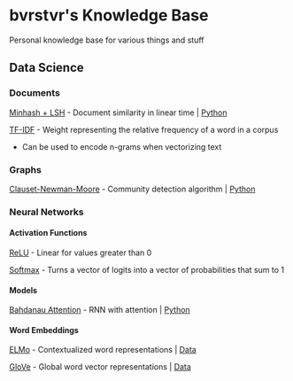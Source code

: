 # bvrstvr's Knowledge Base
Personal knowledge base for various things and stuff

## Data Science
### Documents
[Minhash + LSH](http://infolab.stanford.edu/~ullman/mmds/ch3.pdf) - Document similarity in linear time | [Python](https://github.com/ekzhu/datasketch)

[TF-IDF](http://tfidf.com) - Weight representing the relative frequency of a word in a corpus
* Can be used to encode n-grams when vectorizing text

### Graphs
[Clauset-Newman-Moore](https://arxiv.org/pdf/cond-mat/0408187.pdf) - Community detection algorithm | [Python](https://github.com/ekzhu/datasketch)

### Neural Networks
#### Activation Functions
[ReLU](https://machinelearningmastery.com/rectified-linear-activation-function-for-deep-learning-neural-networks/) - Linear for values greater than 0

[Softmax](https://medium.com/data-science-bootcamp/understand-the-softmax-function-in-minutes-f3a59641e86d) - Turns a vector of logits into a vector of probabilities that sum to 1

#### Models
[Bahdanau Attention](https://arxiv.org/pdf/1409.0473.pdf) - RNN with attention | [Python](https://www.tensorflow.org/tutorials/text/nmt_with_attention)

#### Word Embeddings
[ELMo](https://arxiv.org/pdf/1802.05365.pdf) - Contextualized word representations | [Data](https://allennlp.org/elmo)

[GloVe](https://nlp.stanford.edu/pubs/glove.pdf) - Global word vector representations | [Data](https://nlp.stanford.edu/projects/glove/)
